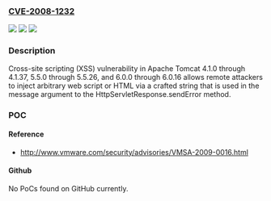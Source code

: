 ### [CVE-2008-1232](https://cve.mitre.org/cgi-bin/cvename.cgi?name=CVE-2008-1232)
![](https://img.shields.io/static/v1?label=Product&message=n%2Fa&color=blue)
![](https://img.shields.io/static/v1?label=Version&message=n%2Fa&color=blue)
![](https://img.shields.io/static/v1?label=Vulnerability&message=n%2Fa&color=brighgreen)

### Description

Cross-site scripting (XSS) vulnerability in Apache Tomcat 4.1.0 through 4.1.37, 5.5.0 through 5.5.26, and 6.0.0 through 6.0.16 allows remote attackers to inject arbitrary web script or HTML via a crafted string that is used in the message argument to the HttpServletResponse.sendError method.

### POC

#### Reference
- http://www.vmware.com/security/advisories/VMSA-2009-0016.html

#### Github
No PoCs found on GitHub currently.

